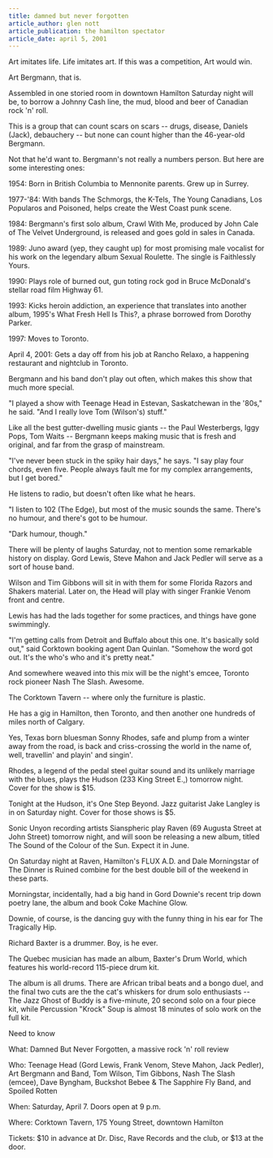 ```yaml
---
title: damned but never forgotten
article_author: glen nott
article_publication: the hamilton spectator
article_date: april 5, 2001
---
```

Art imitates life. Life imitates art. If this was a competition, Art would win.  
  
Art Bergmann, that is.  
  
Assembled in one storied room in downtown Hamilton Saturday night will be, to borrow a Johnny Cash line, the mud, blood and beer of Canadian rock 'n' roll.  
  
This is a group that can count scars on scars -- drugs, disease, Daniels (Jack), debauchery -- but none can count higher than the 46-year-old Bergmann.  
  
Not that he'd want to. Bergmann's not really a numbers person. But here are some interesting ones:  
  
1954: Born in British Columbia to Mennonite parents. Grew up in Surrey.  
  
1977-'84: With bands The Schmorgs, the K-Tels, The Young Canadians, Los Popularos and Poisoned, helps create the West Coast punk scene.  
  
1984: Bergmann's first solo album, Crawl With Me, produced by John Cale of The Velvet Underground, is released and goes gold in sales in Canada.  
  
1989: Juno award (yep, they caught up) for most promising male vocalist for his work on the legendary album Sexual Roulette. The single is Faithlessly Yours.  
  
1990: Plays role of burned out, gun toting rock god in Bruce McDonald's stellar road film Highway 61.  
  
1993: Kicks heroin addiction, an experience that translates into another album, 1995's What Fresh Hell Is This?, a phrase borrowed from Dorothy Parker.  
  
1997: Moves to Toronto.  
  
April 4, 2001: Gets a day off from his job at Rancho Relaxo, a happening restaurant and nightclub in Toronto.  
  
Bergmann and his band don't play out often, which makes this show that much more special.  
  
"I played a show with Teenage Head in Estevan, Saskatchewan in the '80s," he said. "And I really love Tom (Wilson's) stuff."  
  
Like all the best gutter-dwelling music giants -- the Paul Westerbergs, Iggy Pops, Tom Waits -- Bergmann keeps making music that is fresh and original, and far from the grasp of mainstream.  
  
"I've never been stuck in the spiky hair days," he says. "I say play four chords, even five. People always fault me for my complex arrangements, but I get bored."  
  
He listens to radio, but doesn't often like what he hears.  
  
"I listen to 102 (The Edge), but most of the music sounds the same. There's no humour, and there's got to be humour.  
  
"Dark humour, though."  
  
There will be plenty of laughs Saturday, not to mention some remarkable history on display. Gord Lewis, Steve Mahon and Jack Pedler will serve as a sort of house band.  
  
Wilson and Tim Gibbons will sit in with them for some Florida Razors and Shakers material. Later on, the Head will play with singer Frankie Venom front and centre.  
  
Lewis has had the lads together for some practices, and things have gone swimmingly.  
  
"I'm getting calls from Detroit and Buffalo about this one. It's basically sold out," said Corktown booking agent Dan Quinlan. "Somehow the word got out. It's the who's who and it's pretty neat."  
  
And somewhere weaved into this mix will be the night's emcee, Toronto rock pioneer Nash The Slash. Awesome.  
  
The Corktown Tavern -- where only the furniture is plastic.  
  
He has a gig in Hamilton, then Toronto, and then another one hundreds of miles north of Calgary.  
  
Yes, Texas born bluesman Sonny Rhodes, safe and plump from a winter away from the road, is back and criss-crossing the world in the name of, well, travellin' and playin' and singin'.  
  
Rhodes, a legend of the pedal steel guitar sound and its unlikely marriage with the blues, plays the Hudson (233 King Street E.,) tomorrow night. Cover for the show is $15.  
  
Tonight at the Hudson, it's One Step Beyond. Jazz guitarist Jake Langley is in on Saturday night. Cover for those shows is $5.  
  
Sonic Unyon recording artists Sianspheric play Raven (69 Augusta Street at John Street) tomorrow night, and will soon be releasing a new album, titled The Sound of the Colour of the Sun. Expect it in June.  
  
On Saturday night at Raven, Hamilton's FLUX A.D. and Dale Morningstar of The Dinner is Ruined combine for the best double bill of the weekend in these parts.  
  
Morningstar, incidentally, had a big hand in Gord Downie's recent trip down poetry lane, the album and book Coke Machine Glow.  
  
Downie, of course, is the dancing guy with the funny thing in his ear for The Tragically Hip.  
  
Richard Baxter is a drummer. Boy, is he ever.  
  
The Quebec musician has made an album, Baxter's Drum World, which features his world-record 115-piece drum kit.  
  
The album is all drums. There are African tribal beats and a bongo duel, and the final two cuts are the the cat's whiskers for drum solo enthusiasts -- The Jazz Ghost of Buddy is a five-minute, 20 second solo on a four piece kit, while Percussion "Krock" Soup is almost 18 minutes of solo work on the full kit.  
  
Need to know  
  
What: Damned But Never Forgotten, a massive rock 'n' roll review  
  
Who: Teenage Head (Gord Lewis, Frank Venom, Steve Mahon, Jack Pedler), Art Bergmann and Band, Tom Wilson, Tim Gibbons, Nash The Slash (emcee), Dave Byngham, Buckshot Bebee &amp; The Sapphire Fly Band, and Spoiled Rotten  
  
When: Saturday, April 7. Doors open at 9 p.m.  
  
Where: Corktown Tavern, 175 Young Street, downtown Hamilton  
  
Tickets: $10 in advance at Dr. Disc, Rave Records and the club, or $13 at the door.  
